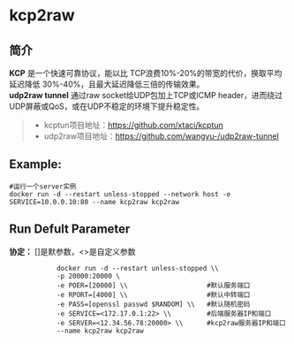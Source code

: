 kcp2raw
===
## 简介
**KCP** 是一个快速可靠协议，能以比 TCP浪费10%-20%的带宽的代价，换取平均延迟降低 30%-40%，且最大延迟降低三倍的传输效果。  
**udp2raw tunnel** 通过raw socket给UDP包加上TCP或ICMP header，进而绕过UDP屏蔽或QoS，或在UDP不稳定的环境下提升稳定性。

> * kcptun项目地址：https://github.com/xtaci/kcptun
> * udp2raw项目地址：https://github.com/wangyu-/udp2raw-tunnel

## Example:

    #运行一个server实例
    docker run -d --restart unless-stopped --network host -e SERVICE=10.0.0.10:80 --name kcp2raw kcp2raw

## Run Defult Parameter
**协定：** []是默参数，<>是自定义参数

				docker run -d --restart unless-stopped \\
				-p 20000:20000 \
				-e POER=[20000] \\                    #默认服务端口
				-e RPORT=[4000] \\                    #默认中转端口
				-e PASS=[openssl passwd $RANDOM] \\   #默认随机密码
				-e SERVICE=<172.17.0.1:22> \\         #后端服务器IP和端口
				-e SERVER=<12.34.56.78:20000> \\      #kcp2raw服务器IP和端口
				--name kcp2raw kcp2raw
